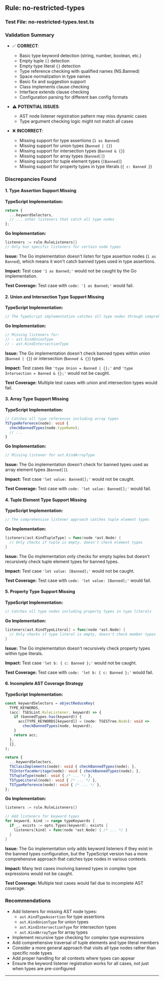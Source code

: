 ## Rule: no-restricted-types

### Test File: no-restricted-types.test.ts

### Validation Summary
- ✅ **CORRECT**: 
  - Basic type keyword detection (string, number, boolean, etc.)
  - Empty tuple `[]` detection
  - Empty type literal `{}` detection
  - Type reference checking with qualified names (NS.Banned)
  - Space normalization in type names
  - Basic fix and suggestion support
  - Class implements clause checking
  - Interface extends clause checking
  - Configuration parsing for different ban config formats

- ⚠️ **POTENTIAL ISSUES**:
  - AST node listener registration pattern may miss dynamic cases
  - Type argument checking logic might not match all cases

- ❌ **INCORRECT**:
  - Missing support for type assertions (`1 as Banned`)
  - Missing support for union types (`Banned | {}`)
  - Missing support for intersection types (`Banned & {}`)
  - Missing support for array types (`Banned[]`)
  - Missing support for tuple element types (`[Banned]`)
  - Missing support for property types in type literals (`{ c: Banned }`)

### Discrepancies Found

#### 1. Type Assertion Support Missing
**TypeScript Implementation:**
```typescript
return {
  ...keywordSelectors,
  // ... other listeners that catch all type nodes
};
```

**Go Implementation:**
```go
listeners := rule.RuleListeners{}
// Only has specific listeners for certain node types
```

**Issue:** The Go implementation doesn't listen for type assertion nodes (`1 as Banned`), which means it won't catch banned types used in type assertions.

**Impact:** Test case `'1 as Banned;'` would not be caught by the Go implementation.

**Test Coverage:** Test case with `code: '1 as Banned;'` would fail.

#### 2. Union and Intersection Type Support Missing
**TypeScript Implementation:**
```typescript
// The TypeScript implementation catches all type nodes through comprehensive listeners
```

**Go Implementation:**
```go
// Missing listeners for:
// - ast.KindUnionType
// - ast.KindIntersectionType
```

**Issue:** The Go implementation doesn't check banned types within union (`Banned | {}`) or intersection (`Banned & {}`) types.

**Impact:** Test cases like `'type Union = Banned | {};'` and `'type Intersection = Banned & {};'` would not be caught.

**Test Coverage:** Multiple test cases with union and intersection types would fail.

#### 3. Array Type Support Missing
**TypeScript Implementation:**
```typescript
// Catches all type references including array types
TSTypeReference(node): void {
  checkBannedTypes(node.typeName);
  // ...
}
```

**Go Implementation:**
```go
// Missing listener for ast.KindArrayType
```

**Issue:** The Go implementation doesn't check for banned types used as array element types (`Banned[]`).

**Impact:** Test case `'let value: Banned[];'` would not be caught.

**Test Coverage:** Test case with `code: 'let value: Banned[];'` would fail.

#### 4. Tuple Element Type Support Missing
**TypeScript Implementation:**
```typescript
// The comprehensive listener approach catches tuple element types
```

**Go Implementation:**
```go
listeners[ast.KindTupleType] = func(node *ast.Node) {
  // Only checks if tuple is empty, doesn't check element types
}
```

**Issue:** The Go implementation only checks for empty tuples but doesn't recursively check tuple element types for banned types.

**Impact:** Test case `'let value: [Banned];'` would not be caught.

**Test Coverage:** Test case with `code: 'let value: [Banned];'` would fail.

#### 5. Property Type Support Missing
**TypeScript Implementation:**
```typescript
// Catches all type nodes including property types in type literals
```

**Go Implementation:**
```go
listeners[ast.KindTypeLiteral] = func(node *ast.Node) {
  // Only checks if type literal is empty, doesn't check member types
}
```

**Issue:** The Go implementation doesn't recursively check property types within type literals.

**Impact:** Test case `'let b: { c: Banned };'` would not be caught.

**Test Coverage:** Test case with `code: 'let b: { c: Banned };'` would fail.

#### 6. Incomplete AST Coverage Strategy
**TypeScript Implementation:**
```typescript
const keywordSelectors = objectReduceKey(
  TYPE_KEYWORDS,
  (acc: TSESLint.RuleListener, keyword) => {
    if (bannedTypes.has(keyword)) {
      acc[TYPE_KEYWORDS[keyword]] = (node: TSESTree.Node): void =>
        checkBannedTypes(node, keyword);
    }
    return acc;
  },
  {},
);

return {
  ...keywordSelectors,
  TSClassImplements(node): void { checkBannedTypes(node); },
  TSInterfaceHeritage(node): void { checkBannedTypes(node); },
  TSTupleType(node): void { /* ... */ },
  TSTypeLiteral(node): void { /* ... */ },
  TSTypeReference(node): void { /* ... */ },
};
```

**Go Implementation:**
```go
listeners := rule.RuleListeners{}

// Add listeners for keyword types
for keyword, kind := range typeKeywords {
  if _, exists := opts.Types[keyword]; exists {
    listeners[kind] = func(node *ast.Node) { /* ... */ }
  }
}
```

**Issue:** The Go implementation only adds keyword listeners if they exist in the banned types configuration, but the TypeScript version has a more comprehensive approach that catches type nodes in various contexts.

**Impact:** Many test cases involving banned types in complex type expressions would not be caught.

**Test Coverage:** Multiple test cases would fail due to incomplete AST coverage.

### Recommendations
- Add listeners for missing AST node types:
  - `ast.KindTypeAssertion` for type assertions
  - `ast.KindUnionType` for union types  
  - `ast.KindIntersectionType` for intersection types
  - `ast.KindArrayType` for array types
- Implement recursive type checking for complex type expressions
- Add comprehensive traversal of tuple elements and type literal members
- Consider a more general approach that visits all type nodes rather than specific node types
- Add proper handling for all contexts where types can appear
- Ensure the keyword listener registration works for all cases, not just when types are pre-configured

---